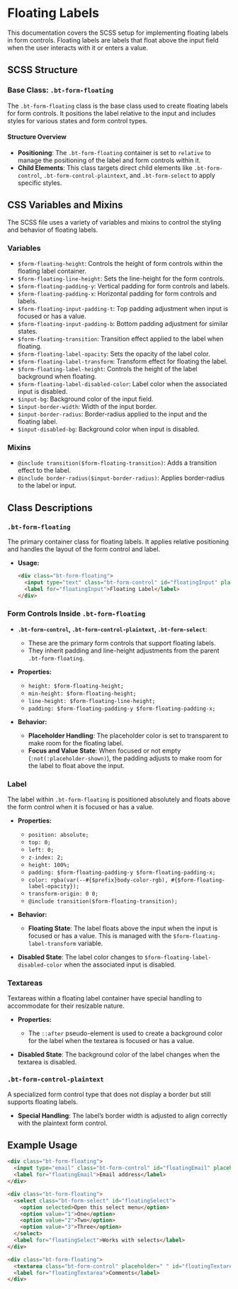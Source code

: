 # Floating Labels

This documentation covers the SCSS setup for implementing floating labels in form controls. Floating labels are labels that float above the input field when the user interacts with it or enters a value.

## SCSS Structure

### Base Class: `.bt-form-floating`

The `.bt-form-floating` class is the base class used to create floating labels for form controls. It positions the label relative to the input and includes styles for various states and form control types.

#### Structure Overview

- **Positioning**: The `.bt-form-floating` container is set to `relative` to manage the positioning of the label and form controls within it.
- **Child Elements**: This class targets direct child elements like `.bt-form-control`, `.bt-form-control-plaintext`, and `.bt-form-select` to apply specific styles.

## CSS Variables and Mixins

The SCSS file uses a variety of variables and mixins to control the styling and behavior of floating labels.

### Variables

- `$form-floating-height`: Controls the height of form controls within the floating label container.
- `$form-floating-line-height`: Sets the line-height for the form controls.
- `$form-floating-padding-y`: Vertical padding for form controls and labels.
- `$form-floating-padding-x`: Horizontal padding for form controls and labels.
- `$form-floating-input-padding-t`: Top padding adjustment when input is focused or has a value.
- `$form-floating-input-padding-b`: Bottom padding adjustment for similar states.
- `$form-floating-transition`: Transition effect applied to the label when floating.
- `$form-floating-label-opacity`: Sets the opacity of the label color.
- `$form-floating-label-transform`: Transform effect for floating the label.
- `$form-floating-label-height`: Controls the height of the label background when floating.
- `$form-floating-label-disabled-color`: Label color when the associated input is disabled.
- `$input-bg`: Background color of the input field.
- `$input-border-width`: Width of the input border.
- `$input-border-radius`: Border-radius applied to the input and the floating label.
- `$input-disabled-bg`: Background color when input is disabled.

### Mixins

- `@include transition($form-floating-transition)`: Adds a transition effect to the label.
- `@include border-radius($input-border-radius)`: Applies border-radius to the label or input.

## Class Descriptions

### `.bt-form-floating`

The primary container class for floating labels. It applies relative positioning and handles the layout of the form control and label.

- **Usage:**
  ```html
  <div class="bt-form-floating">
    <input type="text" class="bt-form-control" id="floatingInput" placeholder=" ">
    <label for="floatingInput">Floating Label</label>
  </div>
  ```

### Form Controls Inside `.bt-form-floating`

- **`.bt-form-control`, `.bt-form-control-plaintext`, `.bt-form-select`**:
  - These are the primary form controls that support floating labels.
  - They inherit padding and line-height adjustments from the parent `.bt-form-floating`.

- **Properties:**
  - `height: $form-floating-height;`
  - `min-height: $form-floating-height;`
  - `line-height: $form-floating-line-height;`
  - `padding: $form-floating-padding-y $form-floating-padding-x;`

- **Behavior:**
  - **Placeholder Handling**: The placeholder color is set to transparent to make room for the floating label.
  - **Focus and Value State**: When focused or not empty (`:not(:placeholder-shown)`), the padding adjusts to make room for the label to float above the input.

### Label

The label within `.bt-form-floating` is positioned absolutely and floats above the form control when it is focused or has a value.

- **Properties:**
  - `position: absolute;`
  - `top: 0;`
  - `left: 0;`
  - `z-index: 2;`
  - `height: 100%;`
  - `padding: $form-floating-padding-y $form-floating-padding-x;`
  - `color: rgba(var(--#{$prefix}body-color-rgb), #{$form-floating-label-opacity});`
  - `transform-origin: 0 0;`
  - `@include transition($form-floating-transition);`

- **Behavior:**
  - **Floating State**: The label floats above the input when the input is focused or has a value. This is managed with the `$form-floating-label-transform` variable.

- **Disabled State**: The label color changes to `$form-floating-label-disabled-color` when the associated input is disabled.

### Textareas

Textareas within a floating label container have special handling to accommodate for their resizable nature.

- **Properties:**
  - The `::after` pseudo-element is used to create a background color for the label when the textarea is focused or has a value.

- **Disabled State**: The background color of the label changes when the textarea is disabled.

### `.bt-form-control-plaintext`

A specialized form control type that does not display a border but still supports floating labels.

- **Special Handling**: The label’s border width is adjusted to align correctly with the plaintext form control.

## Example Usage

```html
<div class="bt-form-floating">
  <input type="email" class="bt-form-control" id="floatingEmail" placeholder=" ">
  <label for="floatingEmail">Email address</label>
</div>

<div class="bt-form-floating">
  <select class="bt-form-select" id="floatingSelect">
    <option selected>Open this select menu</option>
    <option value="1">One</option>
    <option value="2">Two</option>
    <option value="3">Three</option>
  </select>
  <label for="floatingSelect">Works with selects</label>
</div>

<div class="bt-form-floating">
  <textarea class="bt-form-control" placeholder=" " id="floatingTextarea"></textarea>
  <label for="floatingTextarea">Comments</label>
</div>
```
